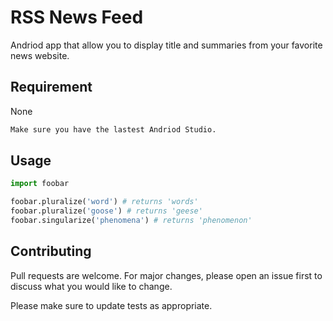 # RSS News Feed

Andriod app that allow you to display title and summaries from your favorite news website.

## Requirement

None

```bash
Make sure you have the lastest Andriod Studio.
```

## Usage

```python
import foobar

foobar.pluralize('word') # returns 'words'
foobar.pluralize('goose') # returns 'geese'
foobar.singularize('phenomena') # returns 'phenomenon'
```

## Contributing
Pull requests are welcome. For major changes, please open an issue first to discuss what you would like to change.

Please make sure to update tests as appropriate.
